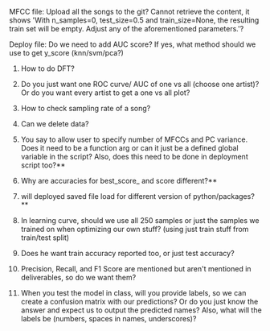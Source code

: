 MFCC file: 
Upload all the songs to the git?
Cannot retrieve the content, it shows 'With n_samples=0, test_size=0.5 and train_size=None, the resulting train set will be empty. Adjust any of the aforementioned parameters.'? 

Deploy file:
Do we need to add AUC score? If yes, what method should we use to get y_score (knn/svm/pca?)

1. How to do DFT?
2. Do you just want one ROC curve/ AUC of one vs all (choose one artist)? Or do you want every artist to get a one vs all plot?

3. How to check sampling rate of a song?
4. Can we delete data?
5. You say to allow user to specify number of MFCCs and PC variance. Does it need to be a function arg or can it just be a defined global variable in the script? Also, does this need to be done in deployment script too?**
6. Why are accuracies for best_score_ and score different?**
7. will deployed saved file load for different version of python/packages?**

8. In learning curve, should we use all 250 samples or just the samples we trained on when optimizing our own stuff? (using just train stuff from train/test split)
9. Does he want train accuracy reported too, or just test accuracy? 
10. Precision, Recall, and F1 Score are mentioned but aren't mentioned in deliverables, so do we want them?
11. When you test the model in class, will you provide labels, so we can create a confusion matrix with our predictions? Or do you just know the answer and expect us to output the predicted names? Also, what will the labels be (numbers, spaces in names, underscores)?